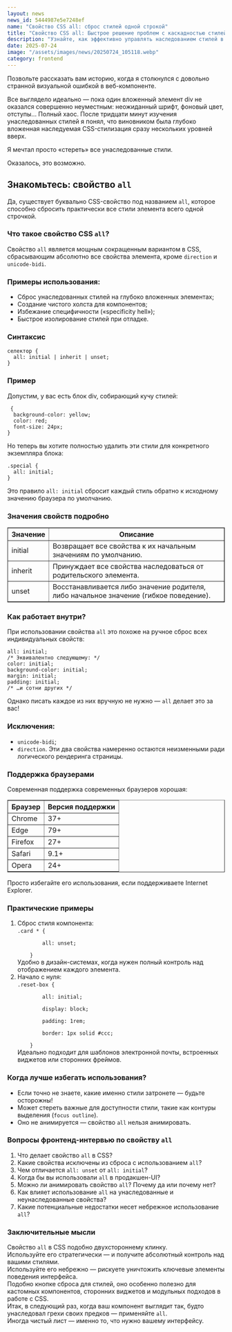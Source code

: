 ```yaml
---
layout: news
news_id: 5444987e5e7248ef
name: "Свойство CSS all: сброс стилей одной строкой"
title: "Свойство CSS all: Быстрое решение проблем с каскадностью стилей с помощью их сброса"
description: "Узнайте, как эффективно управлять наследованием стилей в CSS с помощью свойства all. Обзор синтаксиса, примеров использования и нюансов поддержки современными браузерами."
date: 2025-07-24
image: "/assets/images/news/20250724_105118.webp"
category: frontend
---
```


<p>Позвольте рассказать вам историю, когда я столкнулся с довольно странной визуальной ошибкой в веб-компоненте.</p>
<p>Все выглядело идеально — пока один вложенный элемент div не оказался совершенно неуместным: неожиданный шрифт, фоновый цвет, отступы... Полный хаос. После тридцати минут изучения унаследованных стилей я понял, что виновником была глубоко вложенная наследуемая CSS-стилизация сразу нескольких уровней вверх.</p>
<p>Я мечтал просто «стереть» все унаследованные стили.</p>
<p>Оказалось, это возможно.</p>
<h2>Знакомьтесь: свойство <code>all</code></h2>
<p>Да, существует буквально CSS-свойство под названием <code>all</code>, которое способно сбросить практически все стили элемента всего одной строчкой.</p>
<h3>Что такое свойство CSS <code>all</code>?</h3>
<p>Свойство <code>all</code> является мощным сокращенным вариантом в CSS, сбрасывающим абсолютно все свойства элемента, кроме <code>direction</code> и <code>unicode-bidi</code>.</p>
<h3>Примеры использования:</h3>
<ul>
    <li>Сброс унаследованных стилей на глубоко вложенных элементах;</li>
    <li>Создание чистого холста для компонентов;</li>
    <li>Избежание специфичности («specificity hell»);</li>
    <li>Быстрое изолирование стилей при отладке.</li>
</ul>
<h3>Синтаксис</h3>
<pre><code>селектор {
  all: initial | inherit | unset;
}</code></pre>
<h3>Пример</h3>
<p>Допустим, у вас есть блок div, собирающий кучу стилей:</p>
<pre><code> {
  background-color: yellow;
  color: red;
  font-size: 24px;
}</code></pre>
<p>Но теперь вы хотите полностью удалить эти стили для конкретного экземпляра блока:</p>
<pre><code>.special {
  all: initial;
}</code></pre>
<p>Это правило <code>all: initial</code> сбросит каждый стиль обратно к исходному значению браузера по умолчанию.</p>
<h3>Значения свойств подробно</h3>
<table border="1">
    <tr>
        <th>Значение</th>
        <th>Описание</th>
    </tr>
    <tr>
        <td>initial</td>
        <td>Возвращает все свойства к их начальным значениям по умолчанию.</td>
    </tr>
    <tr>
        <td>inherit</td>
        <td>Принуждает все свойства наследоваться от родительского элемента.</td>
    </tr>
    <tr>
        <td>unset</td>
        <td>Восстанавливается либо значение родителя, либо начальное значение (гибкое поведение).</td>
    </tr>
</table>
<h3>Как работает внутри?</h3>
<p>При использовании свойства <code>all</code> это похоже на ручное сброс всех индивидуальных свойств:</p>
<pre><code>all: initial;
/* Эквивалентно следующему: */
color: initial;
background-color: initial;
margin: initial;
padding: initial;
/* …и сотни других */</code></pre>
<p>Однако писать каждое из них вручную не нужно — <code>all</code> делает это за вас!</p>
<h3>Исключения:</h3>
<ul>
    <li><code>unicode-bidi</code>;</li>
    <li><code>direction</code>. Эти два свойства намеренно остаются неизменными ради логического рендеринга страницы.</li>
</ul>
<h3>Поддержка браузерами</h3>
<p>Современная поддержка современных браузеров хорошая:</p>
<table border="1">
    <tr>
        <th>Браузер</th>
        <th>Версия поддержки</th>
    </tr>
    <tr>
        <td>Chrome</td>
        <td>37+</td>
    </tr>
    <tr>
        <td>Edge</td>
        <td>79+</td>
    </tr>
    <tr>
        <td>Firefox</td>
        <td>27+</td>
    </tr>
    <tr>
        <td>Safari</td>
        <td>9.1+</td>
    </tr>
    <tr>
        <td>Opera</td>
        <td>24+</td>
    </tr>
</table>
<p>Просто избегайте его использования, если поддерживаете Internet Explorer.</p>
<h3>Практические примеры</h3>
<ol>
    <li>Сброс стиля компонента:<br />
    <code>.card * {<br />
        all: unset;<br />
    }</code><br />
    Удобно в дизайн-системах, когда нужен полный контроль над отображением каждого элемента.</li>
    <li>Начало с нуля:<br />
    <code>.reset-box {<br />
        all: initial;<br />
        display: block;<br />
        padding: 1rem;<br />
        border: 1px solid #ccc;<br />
    }</code><br />
    Идеально подходит для шаблонов электронной почты, встроенных виджетов или сторонних фреймов.</li>
</ol>
<h3>Когда лучше избегать использования?</h3>
<ul>
    <li>Если точно не знаете, какие именно стили затронете — будьте осторожны!</li>
    <li>Может стереть важные для доступности стили, такие как контуры выделения (<code>focus outline</code>).</li>
    <li>Оно не анимируется — свойство <code>all</code> нельзя анимировать.</li>
</ul>
<h3>Вопросы фронтенд-интервью по свойству <code>all</code></h3>
<ol>
    <li>Что делает свойство <code>all</code> в CSS?</li>
    <li>Какие свойства исключены из сброса с использованием <code>all</code>?</li>
    <li>Чем отличается <code>all: unset</code> от <code>all: initial</code>?</li>
    <li>Когда бы вы использовали <code>all</code> в продакшен-UI?</li>
    <li>Можно ли анимировать свойство <code>all</code>? Почему да или почему нет?</li>
    <li>Как влияет использование <code>all</code> на унаследованные и неунаследованные свойства?</li>
    <li>Какие потенциальные недостатки несет небрежное использование <code>all</code>?</li>
</ol>
<h3>Заключительные мысли</h3>
<p>Свойство <code>all</code> в CSS подобно двухстороннему клинку.<br />
Используйте его стратегически — и получите абсолютный контроль над вашими стилями.<br />
Используйте его небрежно — рискуете уничтожить ключевые элементы поведения интерфейса.<br />
Подобно кнопке сброса для стилей, оно особенно полезно для кастомных компонентов, сторонних виджетов и модульных подходов в работе с CSS.<br />
Итак, в следующий раз, когда ваш компонент выглядит так, будто унаследовал грехи своих предков — применяйте <code>all</code>.<br />
Иногда чистый лист — именно то, что нужно вашему интерфейсу.</p>
